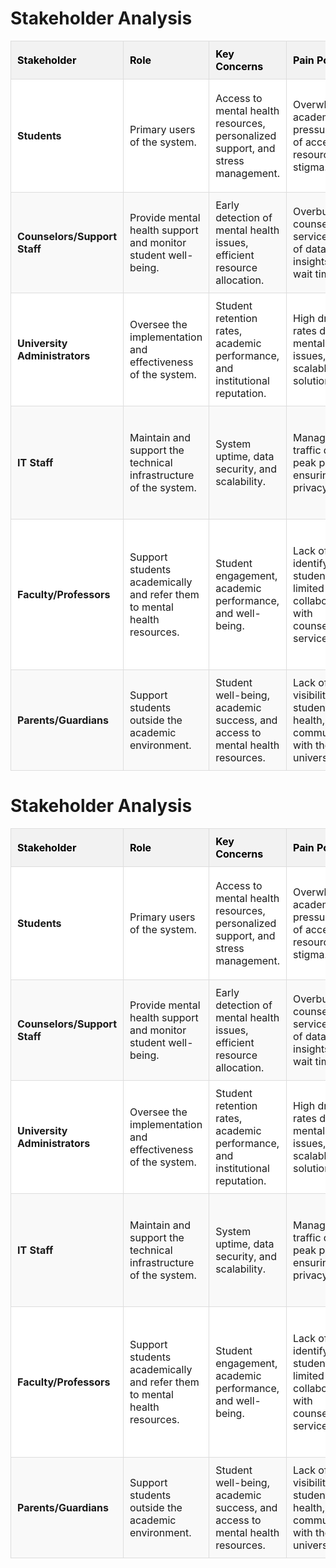 # Stakeholder Analysis

| **Stakeholder**            | **Role**                                                                 | **Key Concerns**                                                                 | **Pain Points**                                                                 | **Success Metrics**                                                                 |
|----------------------------|--------------------------------------------------------------------------|----------------------------------------------------------------------------------|--------------------------------------------------------------------------------|------------------------------------------------------------------------------------|
| **Students**               | Primary users of the system.                                             | Access to mental health resources, personalized support, and stress management.  | Overwhelming academic pressure, lack of accessible resources, stigma.          | Improved mental wellness scores, higher academic performance, increased engagement. |
| **Counselors/Support Staff** | Provide mental health support and monitor student well-being.            | Early detection of mental health issues, efficient resource allocation.          | Overburdened counseling services, lack of data-driven insights, long wait times.| Reduced wait times, increased student engagement, better resource allocation.       |
| **University Administrators** | Oversee the implementation and effectiveness of the system.              | Student retention rates, academic performance, and institutional reputation.     | High dropout rates due to mental health issues, lack of scalable solutions.     | Improved retention rates, higher student satisfaction, positive institutional reputation. |
| **IT Staff**               | Maintain and support the technical infrastructure of the system.         | System uptime, data security, and scalability.                                  | Managing high traffic during peak periods, ensuring data privacy.               | 99.5% system availability, secure data storage, efficient handling of concurrent users. |
| **Faculty/Professors**     | Support students academically and refer them to mental health resources. | Student engagement, academic performance, and well-being.                       | Lack of tools to identify at-risk students, limited collaboration with counseling services. | Improved student performance, better communication with counseling services, reduced academic stress. |
| **Parents/Guardians**      | Support students outside the academic environment.                       | Student well-being, academic success, and access to mental health resources.     | Lack of visibility into student mental health, limited communication with the university. | Improved student well-being, better academic outcomes, increased transparency. |


# Stakeholder Analysis

<style>
  table {
    width: 100%;
    border-collapse: collapse;
  }
  th, td {
    padding: 10px;
    text-align: left;
    border: 1px solid #ddd;
  }
  th {
    background-color: #f2f2f2; /* Light grey for headers */
    color: #000; /* Black text for headers */
  }
  tr:nth-child(even) {
    background-color: #f9f9f9; /* Light grey for even rows */
  }
  tr:nth-child(odd) {
    background-color: #ffffff; /* White for odd rows */
  }
</style>

<table>
  <thead>
    <tr>
      <th>Stakeholder</th>
      <th>Role</th>
      <th>Key Concerns</th>
      <th>Pain Points</th>
      <th>Success Metrics</th>
    </tr>
  </thead>
  <tbody>
    <tr>
      <td><strong>Students</strong></td>
      <td>Primary users of the system.</td>
      <td>Access to mental health resources, personalized support, and stress management.</td>
      <td>Overwhelming academic pressure, lack of accessible resources, stigma.</td>
      <td>Improved mental wellness scores, higher academic performance, increased engagement.</td>
    </tr>
    <tr>
      <td><strong>Counselors/Support Staff</strong></td>
      <td>Provide mental health support and monitor student well-being.</td>
      <td>Early detection of mental health issues, efficient resource allocation.</td>
      <td>Overburdened counseling services, lack of data-driven insights, long wait times.</td>
      <td>Reduced wait times, increased student engagement, better resource allocation.</td>
    </tr>
    <tr>
      <td><strong>University Administrators</strong></td>
      <td>Oversee the implementation and effectiveness of the system.</td>
      <td>Student retention rates, academic performance, and institutional reputation.</td>
      <td>High dropout rates due to mental health issues, lack of scalable solutions.</td>
      <td>Improved retention rates, higher student satisfaction, positive institutional reputation.</td>
    </tr>
    <tr>
      <td><strong>IT Staff</strong></td>
      <td>Maintain and support the technical infrastructure of the system.</td>
      <td>System uptime, data security, and scalability.</td>
      <td>Managing high traffic during peak periods, ensuring data privacy.</td>
      <td>99.5% system availability, secure data storage, efficient handling of concurrent users.</td>
    </tr>
    <tr>
      <td><strong>Faculty/Professors</strong></td>
      <td>Support students academically and refer them to mental health resources.</td>
      <td>Student engagement, academic performance, and well-being.</td>
      <td>Lack of tools to identify at-risk students, limited collaboration with counseling services.</td>
      <td>Improved student performance, better communication with counseling services, reduced academic stress.</td>
    </tr>
    <tr>
      <td><strong>Parents/Guardians</strong></td>
      <td>Support students outside the academic environment.</td>
      <td>Student well-being, academic success, and access to mental health resources.</td>
      <td>Lack of visibility into student mental health, limited communication with the university.</td>
      <td>Improved student well-being, better academic outcomes, increased transparency.</td>
    </tr>
  </tbody>
</table>

